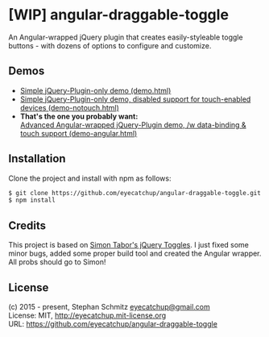 # [WIP] angular-draggable-toggle

An Angular-wrapped jQuery plugin that creates easily-styleable toggle buttons - with dozens of options to configure and customize.

## Demos
- [Simple jQuery-Plugin-only demo (demo.html)](http://eyecatchup.github.io/angular-draggable-toggle/demo.html)  
- [Simple jQuery-Plugin-only demo, disabled support for touch-enabled devices (demo-notouch.html)](http://eyecatchup.github.io/angular-draggable-toggle/demo-touch.html)  
- **That's the one you probably want:**<br>[Advanced Angular-wrapped jQuery-Plugin demo, /w data-binding & touch support (demo-angular.html)](http://eyecatchup.github.io/angular-draggable-toggle/demo-angular.html)

## Installation

Clone the project and install with npm as follows:

```bash
$ git clone https://github.com/eyecatchup/angular-draggable-toggle.git
$ npm install
```

## Credits

This project is based on [Simon Tabor's jQuery Toggles](https://github.com/simontabor/jquery-toggles). I just fixed some minor bugs, added some proper build tool and created the Angular wrapper. All probs should go to Simon! 

## License

(c) 2015 - present, Stephan Schmitz <eyecatchup@gmail.com>  
License: MIT, http://eyecatchup.mit-license.org  
URL: https://github.com/eyecatchup/angular-draggable-toggle  
